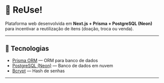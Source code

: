 # 🌱 ReUse!  

Plataforma web desenvolvida em **Next.js + Prisma + PostgreSQL (Neon)** para incentivar a reutilização de itens (doação, troca ou venda).  

---

## 🚀 Tecnologias

- [Prisma ORM](https://www.prisma.io/) — ORM para banco de dados  
- [PostgreSQL (Neon)](https://neon.tech/) — Banco de dados em nuvem  
- [Bcrypt](https://www.npmjs.com/package/bcrypt) — Hash de senhas  

---


